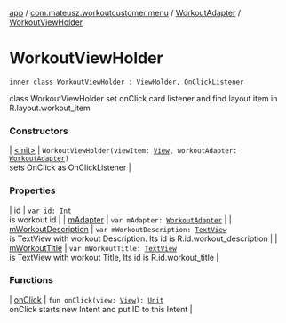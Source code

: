 [app](../../../index.md) / [com.mateusz.workoutcustomer.menu](../../index.md) / [WorkoutAdapter](../index.md) / [WorkoutViewHolder](./index.md)

# WorkoutViewHolder

`inner class WorkoutViewHolder : ViewHolder, `[`OnClickListener`](https://developer.android.com/reference/android/view/View/OnClickListener.html)

class WorkoutViewHolder set onClick card listener and find layout item in R.layout.workout_item

### Constructors

| [&lt;init&gt;](-init-.md) | `WorkoutViewHolder(viewItem: `[`View`](https://developer.android.com/reference/android/view/View.html)`, workoutAdapter: `[`WorkoutAdapter`](../index.md)`)`<br>sets OnClick as OnClickListener |

### Properties

| [id](id.md) | `var id: `[`Int`](https://kotlinlang.org/api/latest/jvm/stdlib/kotlin/-int/index.html)<br>is workout id |
| [mAdapter](m-adapter.md) | `var mAdapter: `[`WorkoutAdapter`](../index.md) |
| [mWorkoutDescription](m-workout-description.md) | `var mWorkoutDescription: `[`TextView`](https://developer.android.com/reference/android/widget/TextView.html)<br>is TextView with workout Description. Its id is R.id.workout_description |
| [mWorkoutTitle](m-workout-title.md) | `var mWorkoutTitle: `[`TextView`](https://developer.android.com/reference/android/widget/TextView.html)<br>is TextView with workout Title, Its id is R.id.workout_title |

### Functions

| [onClick](on-click.md) | `fun onClick(view: `[`View`](https://developer.android.com/reference/android/view/View.html)`): `[`Unit`](https://kotlinlang.org/api/latest/jvm/stdlib/kotlin/-unit/index.html)<br>onClick starts new Intent and put ID to this Intent |

